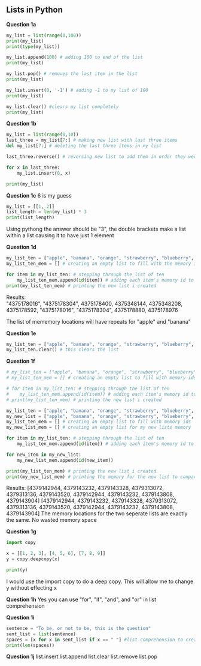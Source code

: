 ## Lists in Python ##

**Question 1a**  
```python
my_list = list(range(0,100))
print(my_list)
print(type(my_list))

my_list.append(100) # adding 100 to end of the list
print(my_list)

my_list.pop() # removes the last item in the list
print(my_list)

my_list.insert(0, '-1') # adding -1 to my list of 100
print(my_list)

my_list.clear() #clears my list completely
print(my_list)
```
**Question 1b**  
```python
my_list = list(range(0,10))
last_three = my_list[7:] # making new list with last three items
del my_list[7:] # deleting the last three items in my list

last_three.reverse() # reversing new list to add them in order they were removed

for x in last_three:
    my_list.insert(0, x)

print(my_list)
```

**Question 1c**
6 is my guess
```python
my_list = [[1, 2]]
list_length = len(my_list) * 3
print(list_length)
```
Using pythong the answer should be "3", the double brackets make a list within a list causing it to have just 1 element

**Question 1d**
```python
my_list_ten = ["apple", "banana", "orange", "strawberry", "blueberry", "kiwi", "apple", "banana", "pear", "plum"]
my_list_ten_mem = [] # creating an empty list to fill with the memory ids

for item in my_list_ten: # stepping through the list of ten
    my_list_ten_mem.append(id(item)) # adding each item's memory id to the empty list
print(my_list_ten_mem) # printing the new list i created
```
Results:  
"4375178016", "4375178304", 4375178400, 4375348144, 4375348208, 4375178592, "4375178016", "4375178304", 4375178880, 4375178976

The list of mememory locations will have repeats for "apple" and "banana"

**Question 1e**
```python
my_list_ten = ["apple", "banana", "orange", "strawberry", "blueberry", "kiwi", "apple", "banana", "pear", "plum"]
my_list_ten.clear() # this clears the list
```

**Question 1f**
```python
# my_list_ten = ["apple", "banana", "orange", "strawberry", "blueberry", "kiwi", "apple", "banana", "pear", "plum"]
# my_list_ten_mem = [] # creating an empty list to fill with memory ids

# for item in my_list_ten: # stepping through the list of ten
#    my_list_ten_mem.append(id(item)) # adding each item's memory id to the empty list
# print(my_list_ten_mem) # printing the new list i created

my_list_ten = ["apple", "banana", "orange", "strawberry", "blueberry", "kiwi", "apple", "banana", "pear", "plum"]
my_new_list = ["apple", "banana", "orange", "strawberry", "blueberry", "kiwi", "apple", "banana", "pear", "plum"]
my_list_ten_mem = [] # creating an empty list to fill with memory ids
my_new_list_mem = [] # creating an empty list for my new lists memory

for item in my_list_ten: # stepping through the list of ten
    my_list_ten_mem.append(id(item)) # adding each item's memory id to the empty list

for new_item in my_new_list:
    my_new_list_mem.append(id(new_item))

print(my_list_ten_mem) # printing the new list i created
print(my_new_list_mem) # printing the memory for the new list to compare
```
Results:
[4379142944, 4379143232, 4379143328, 4379313072, 4379313136, 4379143520, 4379142944, 4379143232, 4379143808, 4379143904]
[4379142944, 4379143232, 4379143328, 4379313072, 4379313136, 4379143520, 4379142944, 4379143232, 4379143808, 4379143904]
The memory locations for the two seperate lists are exactly the same. No wasted memory space

**Question 1g**
```python
import copy

x = [[1, 2, 3], [4, 5, 6], [7, 8, 9]]
y = copy.deepcopy(x)

print(y)
```
I would use the import copy to do a deep copy. This will allow me to change y without effecting x

**Question 1h**
Yes you can use "for", "if", "and", and "or" in list comprehension

**Question 1i**
```python
sentence = "To be, or not to be, this is the question"
sent_list = list(sentence)
spaces = [x for x in sent_list if x == " "] #list comprehension to create a list of all the spaces
print(len(spaces))
```

**Question 1j**
list.insert
list.append
list.clear
list.remove
list.pop


